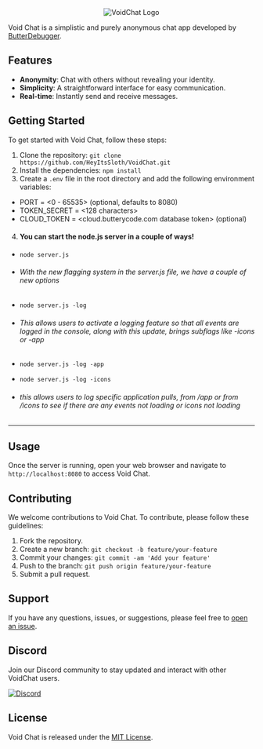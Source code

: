 <div align="center">
  <img src="https://media.discordapp.net/attachments/588083425496399892/1132003213109903370/void.png" alt="VoidChat Logo">
</div>

Void Chat is a simplistic and purely anonymous chat app developed by [ButterDebugger](https://github.com/ButterDebugger).
## Features

- **Anonymity**: Chat with others without revealing your identity.
- **Simplicity**: A straightforward interface for easy communication.
- **Real-time**: Instantly send and receive messages.

## Getting Started

To get started with Void Chat, follow these steps:
1. Clone the repository: `git clone https://github.com/HeyItsSloth/VoidChat.git`
2. Install the dependencies: `npm install`
3. Create a `.env` file in the root directory and add the following environment variables:

 -   PORT = <0 - 65535> (optional, defaults to 8080)
 -   TOKEN_SECRET = <128 characters>
 -   CLOUD_TOKEN = <cloud.butterycode.com database token> (optional)


4. #### You can start the node.js server in a couple of ways!
 -  `node server.js`

 - ###### With the new flagging system in the server.js file, we have a couple of new options

 - `node server.js -log`
 - ###### This allows users to activate a logging feature so that all events are logged in the console, along with this update, brings subflags like -icons or -app
 - `node server.js -log -app`
 - `node server.js -log -icons`
 - ###### this allows users to log specific application pulls, from /app or from /icons to see if there are any events not loading or icons not loading
 ---

## Usage

Once the server is running, open your web browser and navigate to `http://localhost:8080` to access Void Chat.

## Contributing

We welcome contributions to Void Chat. To contribute, please follow these guidelines:

1. Fork the repository.
2. Create a new branch: `git checkout -b feature/your-feature`
3. Commit your changes: `git commit -am 'Add your feature'`
4. Push to the branch: `git push origin feature/your-feature`
5. Submit a pull request.

## Support

If you have any questions, issues, or suggestions, please feel free to [open an issue](https://github.com/HeyItsSloth/VoidChat/issues).

## Discord

Join our Discord community to stay updated and interact with other VoidChat users.

[![Discord](https://img.shields.io/badge/Join%20Us%20on-Discord-7289DA.svg?logo=discord&logoColor=white)](https://discord.gg/TBkjPn6mHg)

## License

Void Chat is released under the [MIT License](https://raw.githubusercontent.com/HeyItsSloth/VoidChat/main/LICENSE).
